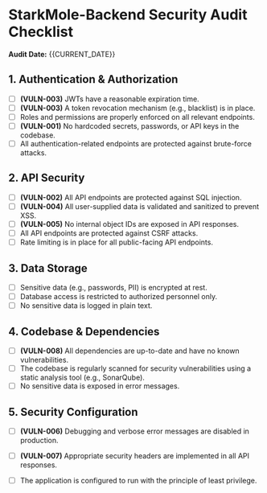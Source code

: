 # StarkMole-Backend Security Audit Checklist

**Audit Date:** {{CURRENT_DATE}}

## 1. Authentication & Authorization

- [ ] **(VULN-003)** JWTs have a reasonable expiration time.
- [ ] **(VULN-003)** A token revocation mechanism (e.g., blacklist) is in place.
- [ ] Roles and permissions are properly enforced on all relevant endpoints.
- [ ] **(VULN-001)** No hardcoded secrets, passwords, or API keys in the codebase.
- [ ] All authentication-related endpoints are protected against brute-force attacks.

## 2. API Security

- [ ] **(VULN-002)** All API endpoints are protected against SQL injection.
- [ ] **(VULN-004)** All user-supplied data is validated and sanitized to prevent XSS.
- [ ] **(VULN-005)** No internal object IDs are exposed in API responses.
- [ ] All API endpoints are protected against CSRF attacks.
- [ ] Rate limiting is in place for all public-facing API endpoints.

## 3. Data Storage

- [ ] Sensitive data (e.g., passwords, PII) is encrypted at rest.
- [ ] Database access is restricted to authorized personnel only.
- [ ] No sensitive data is logged in plain text.

## 4. Codebase & Dependencies

- [ ] **(VULN-008)** All dependencies are up-to-date and have no known vulnerabilities.
- [ ] The codebase is regularly scanned for security vulnerabilities using a static analysis tool (e.g., SonarQube).
- [ ] No sensitive data is exposed in error messages.

## 5. Security Configuration

- [ ] **(VULN-006)** Debugging and verbose error messages are disabled in production.
- [ ] **(VULN-007)** Appropriate security headers are implemented in all API responses.
- [ ] The application is configured to run with the principle of least privilege.

